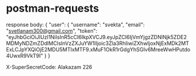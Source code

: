 # postman-requests

response body:
{
    "user": {
        "username": "svekta",
        "email": "svetlanam300@gmail.com",
        "token": "eyJhbGciOiJIUzI1NiIsInR5cCI6IkpXVCJ9.eyJpZCI6IjVmYjgzZDNlNjk5ZDE2MDMyNDZmZDdlMCIsInVzZXJuYW1lIjoic3Zla3RhIiwiZXhwIjoxNjExMDk2MTExLCJpYXQiOjE2MDU5MTIxMTF9.xMuF1OkR1rGdgYhSGIv6MreeWwHPutdo4UwxR9VkT9I"
    }
}

X-SuperSecretCode: Alakazam 226

